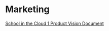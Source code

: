 # Marketing
[School in the Cloud 1 Product Vision Document](https://docs.google.com/document/d/1fhpwWxMXMzIDFqAH3NMiyjx0e4qGAhyez2qhu4lh6NY/edit?usp=sharing)
